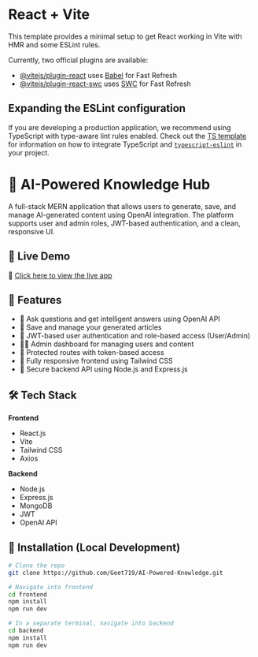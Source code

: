 # React + Vite

This template provides a minimal setup to get React working in Vite with HMR and some ESLint rules.

Currently, two official plugins are available:

- [@vitejs/plugin-react](https://github.com/vitejs/vite-plugin-react/blob/main/packages/plugin-react) uses [Babel](https://babeljs.io/) for Fast Refresh
- [@vitejs/plugin-react-swc](https://github.com/vitejs/vite-plugin-react/blob/main/packages/plugin-react-swc) uses [SWC](https://swc.rs/) for Fast Refresh

## Expanding the ESLint configuration

If you are developing a production application, we recommend using TypeScript with type-aware lint rules enabled. Check out the [TS template](https://github.com/vitejs/vite/tree/main/packages/create-vite/template-react-ts) for information on how to integrate TypeScript and [`typescript-eslint`](https://typescript-eslint.io) in your project.

# 🧠 AI-Powered Knowledge Hub

A full-stack MERN application that allows users to generate, save, and manage AI-generated content using OpenAI integration. The platform supports user and admin roles, JWT-based authentication, and a clean, responsive UI.

## 🚀 Live Demo

🔗 [Click here to view the live app](https://ai-powered-knowledge.netlify.app)

## 📌 Features

- 🤖 Ask questions and get intelligent answers using OpenAI API
- 🧾 Save and manage your generated articles
- 🔐 JWT-based user authentication and role-based access (User/Admin)
- 🧑‍💼 Admin dashboard for managing users and content
- 📄 Protected routes with token-based access
- 📱 Fully responsive frontend using Tailwind CSS
- 🔁 Secure backend API using Node.js and Express.js

## 🛠 Tech Stack

**Frontend**  
- React.js  
- Vite  
- Tailwind CSS  
- Axios  

**Backend**  
- Node.js  
- Express.js  
- MongoDB  
- JWT  
- OpenAI API  

## 🧪 Installation (Local Development)

```bash
# Clone the repo
git clone https://github.com/Geet719/AI-Powered-Knowledge.git

# Navigate into frontend
cd frontend
npm install
npm run dev

# In a separate terminal, navigate into backend
cd backend
npm install
npm run dev
